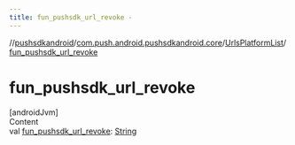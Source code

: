 ```yaml
---
title: fun_pushsdk_url_revoke -
---
```

//[pushsdkandroid](../../index.md)/[com.push.android.pushsdkandroid.core](../index.md)/[UrlsPlatformList](index.md)/[fun_pushsdk_url_revoke](fun_pushsdk_url_revoke.md)



# fun_pushsdk_url_revoke  
[androidJvm]  
Content  
val [fun_pushsdk_url_revoke](fun_pushsdk_url_revoke.md): [String](https://kotlinlang.org/api/latest/jvm/stdlib/kotlin/-string/index.html)  



